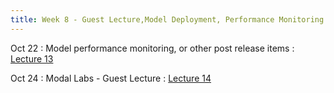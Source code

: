 ```yaml
---
title: Week 8 - Guest Lecture,Model Deployment, Performance Monitoring
---
```


Oct 22
: Model performance monitoring,  or other post release items
  : [Lecture 13](../assets/lectures/lecture13/L13_ml_cloud_function_cloud_run.pdf)

Oct 24
: Modal Labs - Guest Lecture
  : [Lecture 14](../assets/lectures/lecture14/under-construction-gif-17.gif)
